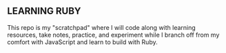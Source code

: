## LEARNING RUBY

This repo is my "scratchpad" where I will code along with learning resources, take notes, practice, and experiment while I branch off from my comfort with JavaScript and learn to build with Ruby.